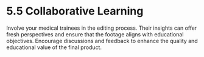 # 5.5 Collaborative Learning

Involve your medical trainees in the editing process. Their insights can offer fresh perspectives and ensure that the footage aligns with educational objectives. Encourage discussions and feedback to enhance the quality and educational value of the final product.
